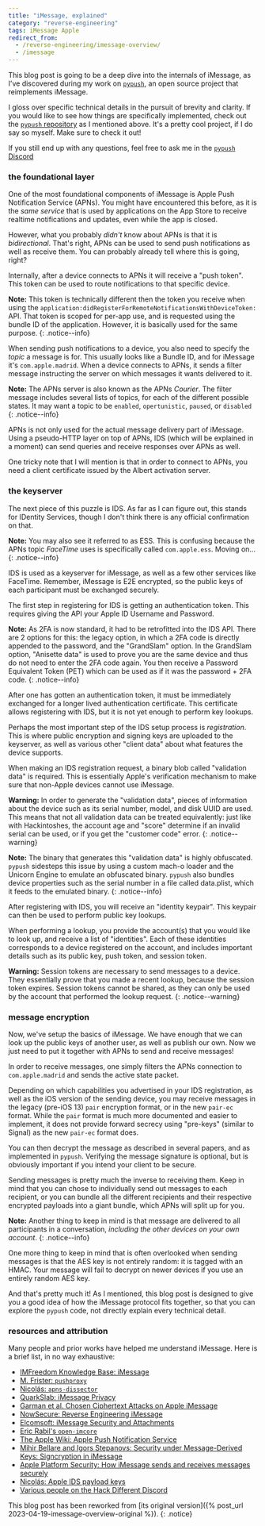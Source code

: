 ```yaml
---
title: "iMessage, explained"
category: "reverse-engineering"
tags: iMessage Apple
redirect_from:
  - /reverse-engineering/imessage-overview/
  - /imessage
---
```


This blog post is going to be a deep dive into the internals of iMessage, as I've discovered during my work on [`pypush`](https://github.com/JJTech0130/pypush), an open source project that reimplements iMessage.

I gloss over specific technical details in the pursuit of brevity and clarity. If you would like to see how things are specifically implemented, check out the [`pypush` repository](https://github.com/JJTech0130/pypush) as I mentioned above. It's a pretty cool project, if I do say so myself. Make sure to check it out!

If you still end up with any questions, feel free to ask me in the [`pypush` Discord](https://discord.gg/BVvNukmfTC)

### the foundational layer
One of the most foundational components of iMessage is Apple Push Notification Service (APNs). You might have encountered this before, as it is the *same service* that is used by applications on the App Store to receive realtime notifications and updates, even while the app is closed.

However, what you probably *didn't* know about APNs is that it is *bidirectional*. That's right, APNs can be used to send push notifications as well as receive them. You can probably already tell where this is going, right?

Internally, after a device connects to APNs it will receive a "push token". This token can be used to route notifications to that specific device.

**Note:** This token is technically different then the token you receive when using the `application:didRegisterForRemoteNotificationsWithDeviceToken:` API. That token is scoped for per-app use, and is requested using the bundle ID of the application. However, it is basically used for the same purpose.
{: .notice--info}

When sending push notifications to a device, you also need to specify the *topic* a message is for. This usually looks like a Bundle ID, and for iMessage it's `com.apple.madrid`. When a device connects to APNs, it sends a filter message instructing the server on which messages it wants delivered to it.

**Note:** The APNs server is also known as the APNs *Courier*. The filter message includes several lists of topics, for each of the different possible states. It may want a topic to be `enabled`, `opertunistic`, `paused`, or `disabled`
{: .notice--info}

APNs is not only used for the actual message delivery part of iMessage. Using a pseudo-HTTP layer on top of APNs, IDS (which will be explained in a moment) can send queries and receive responses over APNs as well.

One tricky note that I will mention is that in order to connect to APNs, you need a client certificate issued by the Albert activation server.

### the keyserver
The next piece of this puzzle is IDS. As far as I can figure out, this stands for IDentity Services, though I don't think there is any official confirmation on that.

**Note:** You may also see it referred to as ESS. This is confusing because the APNs topic *FaceTime* uses is specifically called `com.apple.ess`. Moving on...
{: .notice--info}

IDS is used as a keyserver for iMessage, as well as a few other services like FaceTime. Remember, iMessage is E2E encrypted, so the public keys of each participant must be exchanged securely.

The first step in registering for IDS is getting an authentication token. This requires giving the API your Apple ID Username and Password.

**Note:** As 2FA is now standard, it had to be retrofitted into the IDS API. There are 2 options for this: the legacy option, in which a 2FA code is directly appended to the password, and the "GrandSlam" option. In the GrandSlam option, "Anisette data" is used to prove you are the same device and thus do not need to enter the 2FA code again. You then receive a Password Equivalent Token (PET) which can be used as if it was the password + 2FA code.
{: .notice--info}

After one has gotten an authentication token, it must be immediately exchanged for a longer lived authentication certificate. This certificate allows registering with IDS, but it is not yet enough to perform key lookups.

Perhaps the most important step of the IDS setup process is *registration*. This is where public encryption and signing keys are uploaded to the keyserver, as well as various other "client data" about what features the device supports.

When making an IDS registration request, a binary blob called "validation data" is required. This is essentially Apple's verification mechanism to make sure that non-Apple devices cannot use iMessage.

**Warning:** In order to generate the "validation data", pieces of information about the device such as its serial number, model, and disk UUID are used. This means that not all validation data can be treated equivalently: just like with Hackintoshes, the account age and "score" determine if an invalid serial can be used, or if you get the "customer code" error.
{: .notice--warning}

**Note:** The binary that generates this "validation data" is highly obfuscated. `pypush` sidesteps this issue by using a custom mach-o loader and the Unicorn Engine to emulate an obfuscated binary. `pypush` also bundles device properties such as the serial number in a file called data.plist, which it feeds to the emulated binary.
{: .notice--info}

After registering with IDS, you will receive an "identity keypair". This keypair can then be used to perform public key lookups.

When performing a lookup, you provide the account(s) that you would like to look up, and receive a list of "identities". Each of these identities corresponds to a device registered on the account, and includes important details such as its public key, push token, and session token.

**Warning:** Session tokens are necessary to send messages to a device. They essentially prove that you made a recent lookup, because the session token expires. Session tokens cannot be shared, as they can only be used by the account that performed the lookup request.
{: .notice--warning}

### message encryption
Now, we've setup the basics of iMessage. We have enough that we can look up the public keys of another user, as well as publish our own. Now we just need to put it together with APNs to send and receive messages!

In order to receive messages, one simply filters the APNs connection to `com.apple.madrid` and sends the active state packet.

Depending on which capabilities you advertised in your IDS registration, as well as the iOS version of the sending device, you may receive messages in the legacy (pre-iOS 13) `pair` encryption format, or in the new `pair-ec` format. While the `pair` format is much more documented and easier to implement, it does not provide forward secrecy using "pre-keys" (similar to Signal) as the new `pair-ec` format does.

You can then decrypt the message as described in several papers, and as implemented in `pypush`. Verifying the message signature is optional, but is obviously important if you intend your client to be secure.

Sending messages is pretty much the inverse to receiving them. Keep in mind that you can chose to individually send out messages to each recipient, or you can bundle all the different recipients and their respective encrypted payloads into a giant bundle, which APNs will split up for you. 

**Note:** Another thing to keep in mind is that message are delivered to all participants in a conversation, *including the other devices on your own account*.
{: .notice--info}

One more thing to keep in mind that is often overlooked when sending messages is that the AES key is not entirely random: it is tagged with an HMAC. Your message will fail to decrypt on newer devices if you use an entirely random AES key.

And that's pretty much it! As I mentioned, this blog post is designed to give you a good idea of how the iMessage protocol fits together, so that you can explore the `pypush` code, not directly explain every technical detail.

### resources and attribution
Many people and prior works have helped me understand iMessage. Here is a brief list, in no way exhaustive:
+ [IMFreedom Knowledge Base: iMessage](https://kb.imfreedom.org/protocols/imessage/)
+ [M. Frister: `pushproxy`](https://github.com/mfrister/pushproxy)
+ [Nicolás: `apns-dissector`](https://gitlab.com/nicolas17/apns-dissector)
+ [QuarkSlab: iMessage Privacy](https://blog.quarkslab.com/imessage-privacy.html)
+ [Garman et al. Chosen Ciphertext Attacks on Apple iMessage](https://www.usenix.org/system/files/conference/usenixsecurity16/sec16_paper_garman.pdf)
+ [NowSecure: Reverse Engineering iMessage](https://www.nowsecure.com/blog/2021/01/27/reverse-engineering-imessage-leveraging-the-hardware-to-protect-the-software/)
+ [Elcomsoft: iMessage Security and Attachments](https://blog.elcomsoft.com/2018/11/imessage-security-encryption-and-attachments/)
+ [Eric Rabil's `open-imcore`](https://github.com/open-imcore)
+ [The Apple Wiki: Apple Push Notification Service](https://theapplewiki.com/wiki/Apple_Push_Notification_Service)
+ [Mihir Bellare and Igors Stepanovs: Security under Message-Derived Keys: Signcryption in iMessage](https://par.nsf.gov/servlets/purl/10200009)
+ [Apple Platform Security: How iMessage sends and receives messages securely](https://support.apple.com/lt-lt/guide/security/sec70e68c949/web)
+ [Nicolás: Apple IDS payload keys](https://gist.github.com/nicolas17/559bec0d8e636f93f62cca844ee94ada)
+ [Various people on the Hack Different Discord](https://discord.gg/NAxRYvysuc)

This blog post has been reworked from [its original version]({% post_url 2023-04-19-imessage-overview-original %}).
{: .notice}